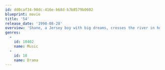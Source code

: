 ```yaml
---
id: dd0caf34-90dc-416e-b68d-b7b8579b0602
blueprint: movie
title: '54'
release_date: '1998-08-28'
overview: 'Shane, a Jersey boy with big dreams, crosses the river in hopes of finding a more exciting life at Studio 54. When Steve Rubell, the mastermind behind the infamous disco, plucks Shane from the sea of faces clamoring to get inside his club, Shane not only gets his foot in the door, but lands a coveted job behind the bar – and a front-row seat at the most legendary party on the planet.'
genres:
  -
    id: 10402
    name: Music
  -
    id: 18
    name: Drama
---
```

